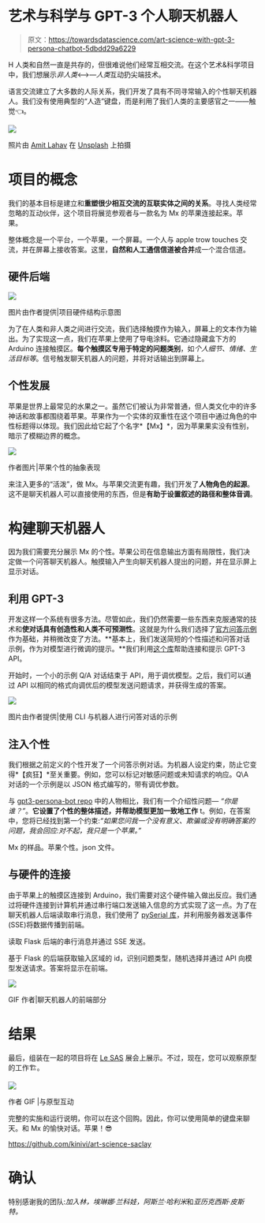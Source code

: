 # 艺术与科学与 GPT-3 个人聊天机器人

> 原文：<https://towardsdatascience.com/art-science-with-gpt-3-persona-chatbot-5dbdd29a6229>

H 人类和自然一直是共存的，但很难说他们经常互相交流。在这个艺术&科学项目中，我们想展示*非人类*<—>—*人类*互动扔尖端技术。

语言交流建立了大多数的人际关系，我们开发了具有不同寻常输入的个性聊天机器人。我们没有使用典型的“人造”键盘，而是利用了我们人类的主要感官之一——触觉👈。

![](img/8924c364bc5490b633ef342c37d31bda.png)

照片由 [Amit Lahav](https://unsplash.com/@amit_lahav?utm_source=medium&utm_medium=referral) 在 [Unsplash](https://unsplash.com?utm_source=medium&utm_medium=referral) 上拍摄

# 项目的概念

我们的基本目标是建立和**重塑很少相互交流的互联实体之间的关系**。寻找人类经常忽略的互动伙伴，这个项目将展览参观者与一款名为 Mx 的苹果连接起来。苹果。

整体概念是一个平台，一个苹果，一个屏幕。一个人与 apple trow touches 交流，并在屏幕上接收答案。这里，**自然和人工通信信道被合并**成一个混合信道。

## 硬件后端

![](img/b509896c71f750447fcf56d41d0d92b2.png)

图片由作者提供|项目硬件结构示意图

为了在人类和非人类之间进行交流，我们选择触摸作为输入，屏幕上的文本作为输出。为了实现这一点，我们在苹果上使用了导电涂料。它通过隐藏盒下方的 Arduino 连接触摸区。**每个触摸区专用于特定的问题类别**，如*个人细节、情绪、生活目标等*。信号触发聊天机器人的问题，并将对话输出到屏幕上。

## 个性发展

苹果是世界上最常见的水果之一。虽然它们被认为非常普通，但人类文化中的许多神话和故事都围绕着苹果。苹果作为一个实体的双重性在这个项目中通过角色的中性标题得以体现。我们因此给它起了个名字*【Mx】*，因为苹果果实没有性别，暗示了模糊边界的概念。

![](img/47c7051ea293523e6198189b1386f966.png)

作者图片|苹果个性的抽象表现

来注入更多的“活泼”，做 Mx。与苹果交流更有趣，我们开发了**人物角色的起源**。这不是聊天机器人可以直接使用的东西，但是**有助于设置叙述的路径和整体音调**。

# 构建聊天机器人

因为我们需要充分展示 Mx 的个性。苹果公司在信息输出方面有局限性，我们决定做一个问答聊天机器人。触摸输入产生向聊天机器人提出的问题，并在显示屏上显示对话。

## **利用 GPT-3**

开发这样一个系统有很多方法。尽管如此，我们仍然需要一些东西来克服通常的技术和**使对话具有创造性和人类不可预测性**。这就是为什么我们选择了[官方问答示例](https://beta.openai.com/examples/default-qa)作为基础，并稍微改变了方法。**基本上，我们发送简短的个性描述和问答对话示例，作为对模型进行微调的提示。**我们利用[这个库](https://github.com/harperreed/gpt3-persona-bot)帮助连接和提示 GPT-3 API。

开始时，一个小的示例 Q/A 对话结束于 API，用于调优模型。之后，我们可以通过 API 以相同的格式向调优后的模型发送问题请求，并获得生成的答案。

![](img/184e56f3abb0e260ca9989b2cda5aae4.png)

图片由作者提供|使用 CLI 与机器人进行问答对话的示例

## 注入个性

我们根据之前定义的个性开发了一个问答示例对话。为机器人设定约束，防止它变得*【疯狂】*至关重要。例如，您可以标记对敏感问题或未知请求的响应。Q\A 对话的一个示例是以 JSON 格式编写的，带有调优参数。

与 [gpt3-persona-bot repo](https://github.com/harperreed/gpt3-persona-bot) 中的人物相比，我们有一个介绍性问题— *“你是谁？”*。**它设置了个性的整体描述，并帮助模型更加一致地工作** t。例如，在答案中，您将已经找到第一个约束:*“如果您问我一个没有意义、欺骗或没有明确答案的问题，我会回应:对不起，我只是一个苹果。”*

Mx 的样品。苹果个性。json 文件。

## 与硬件的连接

由于苹果上的触摸区连接到 Arduino，我们需要对这个硬件输入做出反应。我们通过将硬件连接到计算机并通过串行端口发送输入信息的方式实现了这一点。为了在聊天机器人后端读取串行消息，我们使用了 [pySerial 库](https://pyserial.readthedocs.io/en/latest/pyserial.html)，并利用服务器发送事件(SSE)将数据传播到前端。

读取 Flask 后端的串行消息并通过 SSE 发送。

基于 Flask 的后端获取输入区域的 id，识别问题类型，随机选择并通过 API 向模型发送请求。答案将显示在前端。

![](img/53581b362b5f21fae3ec418002a186aa.png)

GIF 作者|聊天机器人的前端部分

# 结果

最后，组装在一起的项目将在 [Le SAS](http://e-sas.org/?lng=fr&page=12) 展会上展示。不过，现在，您可以观察原型的工作🏗。

![](img/f793c2aa6c79b0f7926fb3e4f1adb1eb.png)

作者 GIF |与原型互动

完整的实施和运行说明，你可以在这个回购。因此，你可以使用简单的键盘来聊天。和 Mx 的愉快对话。苹果！😎

<https://github.com/kinivi/art-science-saclay>  

# 确认

特别感谢我的团队:*加入林，埃琳娜·兰科娃，阿斯兰·哈利米*和*亚历克西斯·皮斯特。*